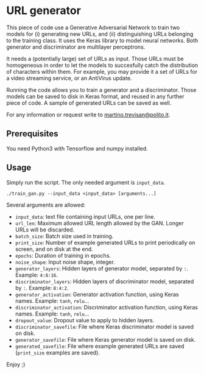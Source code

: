 # URL generator

This piece of code use a Generative Adversarial Network to train two models for (i) generating new URLs, and (ii) distinguishing URLs belonging to the training class. It uses the Keras library to model neural networks. Both generator and discriminator are multilayer perceptrons.

It needs a (potentially large) set of URLs as input. Those URLs must be homogeneous in order to let the models to succesfully catch the distribution of characters within them. For example, you may provide it a set of URLs for a video streaming service, or an AntiVirus update.

Running the code allows you to train a generator and a discriminator. Those models can be saved to disk in Keras format, and reused in any further piece of code. A sample of generated URLs can be saved as well.

For any information or request write to [martino.trevisan@polito.it](mailto:martino.trevisan@polito.it).

## Prerequisites
You need Python3 with Tensorflow and numpy installed.

## Usage
Simply run the script. The only needed argument is `input_data`.
```
./train_gan.py --input_data <input_data> [arguments...]
```

Several arguments are allowed:
  * `input_data`: text file containing input URLs, one per line.
  * `url_len`: Maximum allowed URL length allowed by the GAN. Longer URLs will be discarded.
  * `batch_size`: Batch size used in training.
  * `print_size`: Number of example generated URLs to print periodically on screen, and on disk at the end.
  * `epochs`: Duration of training in epochs.
  * `noise_shape`: Input noise shape, integer.
  * `generator_layers`: Hidden layers of generator model, separated by `:`. Example: `4:8:16`.
  * `discriminator_layers`:  Hidden layers of discriminator model, separated by `:`. Example: `8:4:2`.
  * `generator_activation`: Generator activation function, using Keras names. Example: `tanh`, `relu`...
  * `discriminator_activation`: Discriminator activation function, using Keras names. Example: `tanh`, `relu`...
  * `dropout_value`: Dropout value to apply to hidden layers.
  * `discriminator_savefile`: File where Keras discriminator model is saved on disk.
  * `generator_savefile`:  File where Keras generator model is saved on disk.
  * `generated_savefile`:  File where example generated URLs are saved (`print_size` examples are saved).
  
  Enjoy ;)
